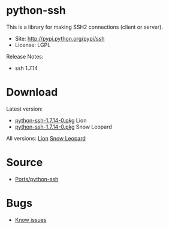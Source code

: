 

# python-ssh #

This is a library for making SSH2 connections (client or server).

  * Site: http://pypi.python.org/pypi/ssh
  * License: LGPL

Release Notes:
  * ssh 1.7.14


# Download #

Latest version:
  * [python-ssh-1.7.14-0.pkg](http://code.google.com/p/rudix/downloads/detail?name=python-ssh-1.7.14-0.pkg) Lion
  * [python-ssh-1.7.14-0.pkg](http://code.google.com/p/rudix-snowleopard/downloads/detail?name=python-ssh-1.7.14-0.pkg) Snow Leopard

All versions: [Lion](http://code.google.com/p/rudix/downloads/list?q=python-ssh) [Snow Leopard](http://code.google.com/p/rudix-snowleopard/downloads/list?q=python-ssh)

# Source #
  * [Ports/python-ssh](http://code.google.com/p/rudix/source/browse/Ports/python-ssh)

# Bugs #
  * [Know issues](http://code.google.com/p/rudix/issues/list?q=python-ssh)
